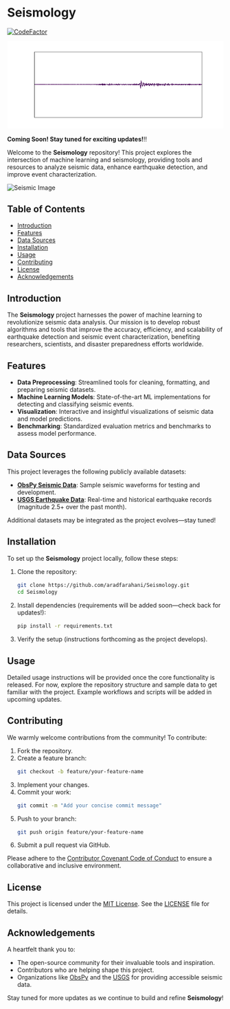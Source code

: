 # Seismology

[![CodeFactor](https://www.codefactor.io/repository/github/aradfarahani/seismology/badge)](https://www.codefactor.io/repository/github/aradfarahani/seismology)

![Seismic Trace Animation](seismic_trace_deep_zoom_4.gif)

**Coming Soon! Stay tuned for exciting updates!**!!

Welcome to the **Seismology** repository! This project explores the intersection of machine learning and seismology, providing tools and resources to analyze seismic data, enhance earthquake detection, and improve event characterization.

![Seismic Image](https://github.com/user-attachments/assets/cb18aaf0-494d-4b17-a0e1-1f7302dcac6d)

## Table of Contents

- [Introduction](#introduction)
- [Features](#features)
- [Data Sources](#data-sources)
- [Installation](#installation)
- [Usage](#usage)
- [Contributing](#contributing)
- [License](#license)
- [Acknowledgements](#acknowledgements)

## Introduction

The **Seismology** project harnesses the power of machine learning to revolutionize seismic data analysis. Our mission is to develop robust algorithms and tools that improve the accuracy, efficiency, and scalability of earthquake detection and seismic event characterization, benefiting researchers, scientists, and disaster preparedness efforts worldwide.

## Features

- **Data Preprocessing**: Streamlined tools for cleaning, formatting, and preparing seismic datasets.
- **Machine Learning Models**: State-of-the-art ML implementations for detecting and classifying seismic events.
- **Visualization**: Interactive and insightful visualizations of seismic data and model predictions.
- **Benchmarking**: Standardized evaluation metrics and benchmarks to assess model performance.

## Data Sources

This project leverages the following publicly available datasets:

- **[ObsPy Seismic Data](https://examples.obspy.org/RJOB_061005_072159.ehz.new)**: Sample seismic waveforms for testing and development.
- **[USGS Earthquake Data](https://earthquake.usgs.gov/earthquakes/feed/v1.0/summary/2.5_month.csv)**: Real-time and historical earthquake records (magnitude 2.5+ over the past month).

Additional datasets may be integrated as the project evolves—stay tuned!

## Installation

To set up the **Seismology** project locally, follow these steps:

1. Clone the repository:
   ```bash
   git clone https://github.com/aradfarahani/Seismology.git
   cd Seismology
   ```

2. Install dependencies (requirements will be added soon—check back for updates!):
   ```bash
   pip install -r requirements.txt
   ```

3. Verify the setup (instructions forthcoming as the project develops).

## Usage

Detailed usage instructions will be provided once the core functionality is released. For now, explore the repository structure and sample data to get familiar with the project. Example workflows and scripts will be added in upcoming updates.

## Contributing

We warmly welcome contributions from the community! To contribute:

1. Fork the repository.
2. Create a feature branch:
   ```bash
   git checkout -b feature/your-feature-name
   ```
3. Implement your changes.
4. Commit your work:
   ```bash
   git commit -m "Add your concise commit message"
   ```
5. Push to your branch:
   ```bash
   git push origin feature/your-feature-name
   ```
6. Submit a pull request via GitHub.

Please adhere to the [Contributor Covenant Code of Conduct](https://www.contributor-covenant.org/version/2/0/code_of_conduct/) to ensure a collaborative and inclusive environment.

## License

This project is licensed under the [MIT License](LICENSE). See the [LICENSE](LICENSE) file for details.

## Acknowledgements

A heartfelt thank you to:
- The open-source community for their invaluable tools and inspiration.
- Contributors who are helping shape this project.
- Organizations like [ObsPy](https://obspy.org/) and the [USGS](https://www.usgs.gov/) for providing accessible seismic data.

Stay tuned for more updates as we continue to build and refine **Seismology**!
